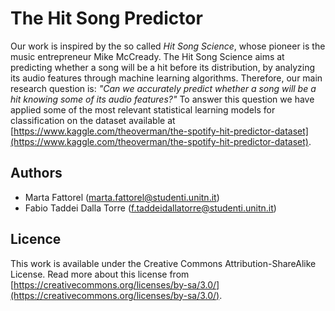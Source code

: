 # The Hit Song Predictor

Our work is inspired by the so called *Hit Song Science*, whose pioneer is the music entrepreneur Mike McCready. The Hit Song Science aims at predicting whether a song will be a hit before its distribution, by analyzing its audio features through machine learning algorithms. Therefore, our main research question is: *"Can we accurately predict whether a song will be a hit knowing some of its audio features?"* To answer this question we have applied some of the most relevant statistical learning models for classification on the dataset available at [https://www.kaggle.com/theoverman/the-spotify-hit-predictor-dataset](https://www.kaggle.com/theoverman/the-spotify-hit-predictor-dataset).

## Authors

* Marta Fattorel (marta.fattorel@studenti.unitn.it)
* Fabio Taddei Dalla Torre (f.taddeidallatorre@studenti.unitn.it)

## Licence

This work is available under the Creative Commons Attribution-ShareAlike License. Read more about this license from [https://creativecommons.org/licenses/by-sa/3.0/](https://creativecommons.org/licenses/by-sa/3.0/).
